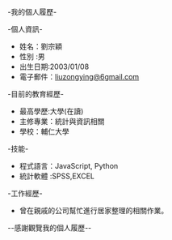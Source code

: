 -我的個人履歷-

-個人資訊-
- 姓名：劉宗穎
- 性別 :男
- 出生日期:2003/01/08
- 電子郵件：liuzongying@6gmail.com
 
-目前的教育經歷-
- 最高學歷:大學(在讀)
- 主修專業：統計與資訊相關
- 學校：輔仁大學

 -技能-
- 程式語言：JavaScript, Python
- 統計軟體 :SPSS,EXCEL

 -工作經歷-
- 曾在親戚的公司幫忙進行居家整理的相關作業。
 

 --感謝觀覽我的個人履歷--
